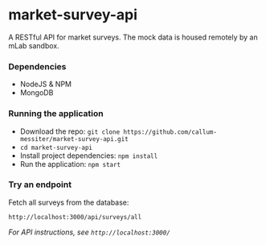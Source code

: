 # market-survey-api
<p>A RESTful API for market surveys. The mock data is housed remotely by an mLab sandbox.</p>

<h3>Dependencies</h3>
<ul>
	<li>NodeJS & NPM</li>
	<li>MongoDB</li>
</ul>

<h3>Running the application</h3>
<ul>
	<li>Download the repo: <code>git clone https://github.com/callum-messiter/market-survey-api.git</code></li>
	<li><code>cd market-survey-api</code></li>
	<li>Install project dependencies: <code>npm install</code></li>
	<li>Run the application: <code>npm start</code></li>
</ul>

<h3>Try an endpoint</h3>
<p>Fetch all surveys from the database:</p>
<code>http://localhost:3000/api/surveys/all</code>

<i>For API instructions, see <code>http://localhost:3000/</code></i>
